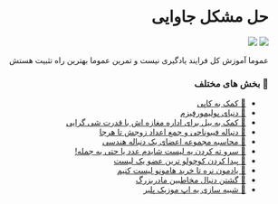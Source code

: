 <h1 style="text-align: right;direction: rtl;" dir="rtl">حل مشکل جاوایی</h1>
<div align="right">
    <img src="https://img.shields.io/badge/IntelijIdea-white?style=flat-square&logo=editor&logoColor=dark&link=https://www.github.com/mehranalam/problems/"> <img src="https://img.shields.io/badge/java-white?style=flat-square&logo=java&logoColor=black&link=https://www.github.com/mehranalam/problems/">
    </div>
<p style="text-align: right;direction: rtl;" dir="rtl">عموما آموزش کل فرایند یادگیری نیست و تمرین عموما بهترین راه تثبیت هستش</p>


<h3 style="text-align: right;direction: rtl;" dir="rtl">🔰 بخش های مختلف</h3>
<ul dir="rtl">
    <li dir="rtl" style="text-align: right;direction: rtl;"><a dir="rtl" target="_blank" href="https://github.com/Mehranalam/Quera/tree/main/HellpToCapy">💠
      کمک به کاپی</a></li> <li dir="rtl" style="text-align: right;direction: rtl;"><a dir="rtl" target="_blank" href="https://github.com/Mehranalam/Quera/tree/main/StringCrypting">💠
دنیای پولیمورفیزم</a></li><li dir="rtl" style="text-align: right;direction: rtl;"><a dir="rtl" target="_blank" href="https://github.com/Mehranalam/Problems/tree/main/MangingBillsBurgers">💠
کمک به بیل برای اداره مغازه اش با قدرت شی گرایی</a></li><li dir="rtl" style="text-align: right;direction: rtl;"><a dir="rtl" target="_blank" href="https://github.com/Mehranalam/Fibonacci-SEN/tree/main/JAVA">💠
دنباله فیبوناچی و جمع اعداد زوجش تا هرجا</a></li><li dir="rtl" style="text-align: right;direction: rtl;"><a dir="rtl" target="_blank" href="https://github.com/Mehranalam/Problems/tree/main/Sn">💠
محاسبه مجموعه اعضای یک دنباله هندسی</a></li><li dir="rtl" style="text-align: right;direction: rtl;"><a dir="rtl" target="_blank" href="https://github.com/Mehranalam/Problems/tree/main/Reverse%20Array">💠
سرو ته کردن یه لیست شایدم عدد یا حتی یه جمله!</a></li><li dir="rtl" style="text-align: right;direction: rtl;"><a dir="rtl" target="_blank" href="https://github.com/Mehranalam/Problems/tree/main/MinArray">💠
 پیدا کردن کوچولو ترین عضو یک لیست</a></li><li dir="rtl" style="text-align: right;direction: rtl;"><a dir="rtl" target="_blank" href="https://github.com/Mehranalam/Problems/tree/main/BuyingList">💠
 یادمون نره تا خرید هامونو لیست کنیم</a></li><li dir="rtl" style="text-align: right;direction: rtl;"><a dir="rtl" target="_blank" href="https://github.com/Mehranalam/Problems/tree/main/appcontact">💠
 گشتن دنبال مخاطبین مادربزرگ</a></li><li dir="rtl" style="text-align: right;direction: rtl;"><a dir="rtl" target="_blank" href="https://github.com/Mehranalam/Problems/tree/main/MusicApp">💠
 شبیه سازی یه اپ موزیک پلیر</a></li
</ul>
  
